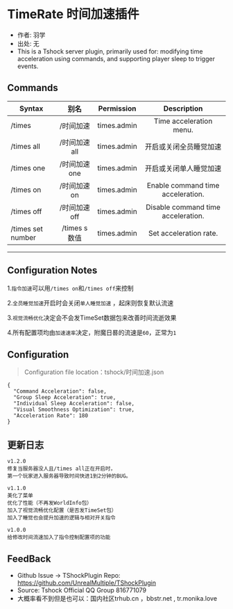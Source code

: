 # TimeRate 时间加速插件

- 作者: 羽学
- 出处: 无
- This is a Tshock server plugin, primarily used for: modifying time acceleration using commands, and supporting player sleep to trigger events.

## Commands

| Syntax            |      别名     |          Permission         |                     Description                    |
| ----------------- | :---------: | :-------------------------: | :------------------------------------------------: |
| /times            |    /时间加速    | times.admin |       Time acceleration menu.      |
| /times all        |  /时间加速 all  | times.admin |                     开启或关闭全员睡觉加速                    |
| /times one        |  /时间加速 one  | times.admin |                     开启或关闭单人睡觉加速                    |
| /times on         |   /时间加速 on  | times.admin |  Enable command time acceleration. |
| /times off        |  /时间加速 off  | times.admin | Disable command time acceleration. |
| /times set number | /times s 数值 | times.admin |       Set acceleration rate.       |

---

## Configuration Notes

1.`指令加速`可以用`/times on`和`/times off`来控制

2.`全员睡觉加速`开启时会关闭`单人睡觉加速` ，起床则恢复默认流速

3.`视觉流畅优化`决定会不会发TimeSet数据包来改善时间流逝效果

4.所有配置项均由`加速速率`决定，附魔日晷的流速是`60`，正常为`1`

## Configuration

> Configuration file location：tshock/时间加速.json

```json5
{
  "Command Acceleration": false,
  "Group Sleep Acceleration": true,
  "Individual Sleep Acceleration": false,
  "Visual Smoothness Optimization": true,
  "Acceleration Rate": 180
}
```

## 更新日志

```
v1.2.0
修复当服务器没人且/times all正在开启时，
第一个玩家进入服务器导致时间快进1到2分钟的BUG。

v1.1.0
美化了菜单
优化了性能（不再发WorldInfo包）
加入了视觉流畅优化配置（是否发TimeSet包）
加入了睡觉也会提升加速的逻辑与相对开关指令

v1.0.0
给修改时间流速加入了指令控制配置项的功能
```

## FeedBack

- Github Issue -> TShockPlugin Repo: https://github.com/UnrealMultiple/TShockPlugin
- Source: Tshock Official QQ Group 816771079
- 大概率看不到但是也可以：国内社区trhub.cn ，bbstr.net , tr.monika.love
